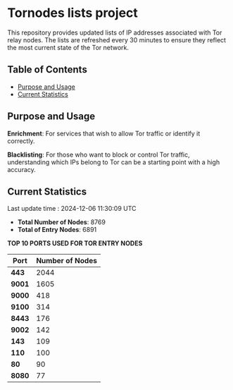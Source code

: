# Tornodes lists project

This repository provides updated lists of IP addresses associated with Tor relay nodes. The lists are refreshed every 30 minutes to ensure they reflect the most current state of the Tor network.

## Table of Contents

- [Purpose and Usage](#purpose-and-usage)
- [Current Statistics](#current-statistics)


## Purpose and Usage

**Enrichment**: For services that wish to allow Tor traffic or identify it correctly.

**Blacklisting**: For those who want to block or control Tor traffic, understanding which IPs belong to Tor can be a starting point with a high accuracy.

## Current Statistics

Last update time : 2024-12-06 11:30:09 UTC

- **Total Number of Nodes**: 8769
- **Total of Entry Nodes**: 6891

**TOP 10 PORTS USED FOR TOR ENTRY NODES**

| **Port** | **Number of Nodes** |
|------|-----------------|
| **443**   | 2044  |
| **9001**   | 1605  |
| **9000**   | 418  |
| **9100**   | 314  |
| **8443**   | 176  |
| **9002**   | 142  |
| **143**   | 109  |
| **110**   | 100  |
| **80**   | 90  |
| **8080**   | 77  |

